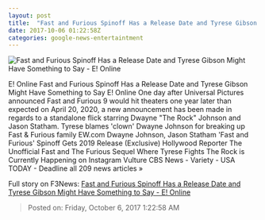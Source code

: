 ```yaml
---
layout: post
title:  "Fast and Furious Spinoff Has a Release Date and Tyrese Gibson Might Have Something to Say - E! Online"
date: 2017-10-06 01:22:58Z
categories: google-news-entertaintment
---
```


![Fast and Furious Spinoff Has a Release Date and Tyrese Gibson Might Have Something to Say - E! Online](http://akns-images.eonline.com/eol_images/Entire_Site/201679/rs_300x300-160809113817-5600dwayne-johnson-fast-furious.jpg?downsize=600:*&crop=600:315;left,top)

E! Online Fast and Furious Spinoff Has a Release Date and Tyrese Gibson Might Have Something to Say E! Online One day after Universal Pictures announced Fast and Furious 9 would hit theaters one year later than expected on April 20, 2020, a new announcement has been made in regards to a standalone flick starring Dwayne "The Rock" Johnson and Jason Statham. Tyrese blames 'clown' Dwayne Johnson for breaking up Fast & Furious family EW.com Dwayne Johnson, Jason Statham 'Fast and Furious' Spinoff Gets 2019 Release (Exclusive) Hollywood Reporter The Unofficial Fast and The Furious Sequel Where Tyrese Fights The Rock is Currently Happening on Instagram Vulture CBS News - Variety - USA TODAY - Deadline all 209 news articles »


Full story on F3News: [Fast and Furious Spinoff Has a Release Date and Tyrese Gibson Might Have Something to Say - E! Online](http://www.f3nws.com/n/HFbsz)

> Posted on: Friday, October 6, 2017 1:22:58 AM

